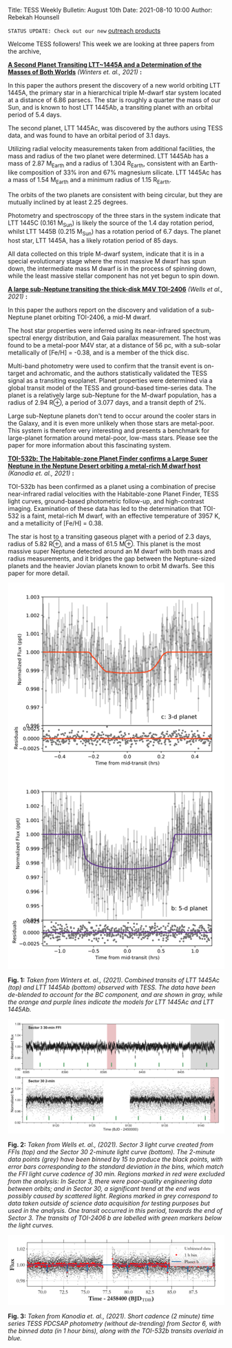 Title: TESS Weekly Bulletin: August 10th
Date: 2021-08-10 10:00
Author: Rebekah Hounsell

`STATUS UPDATE: Check out our new` [outreach products](https://heasarc.gsfc.nasa.gov/docs/tess/gallery.html)

Welcome TESS followers!  This week we are looking at three papers from the archive, 

**[A Second Planet Transiting LTT~1445A and a Determination of the Masses of Both Worlds](https://arxiv.org/abs/2107.14737)** *(Winters et. al., 2021)* **:**

In this paper the authors present the discovery of a new world orbiting LTT 1445A, the primary star in a hierarchical triple M-dwarf star system located at a distance of 6.86 parsecs. The star is roughly a quarter the mass of our Sun, and is known to host LTT 1445Ab, a transiting planet with an orbital period of 5.4 days.

The second planet, LTT 1445Ac,  was discovered by the authors using TESS data, and was found to have an orbital period of 3.1 days. 

Utilizing radial velocity measurements taken from additional facilities, the mass and radius of the two planet were determined.  LTT 1445Ab  has a mass of 2.87 M<sub>Earth</sub>  and a radius of 1.304 R<sub>Earth</sub>, consistent with an Earth-like composition of 33% iron and 67% magnesium silicate. LTT 1445Ac has a mass of 1.54 M<sub>Earth</sub>    and a minimum radius of 1.15 R<sub>Earth</sub>. 

The orbits of the two planets are consistent with being circular, but they are mutually inclined by at least 2.25 degrees. 

Photometry and spectroscopy of the three stars in the system indicate that LTT 1445C (0.161 M<sub>Sun</sub>) is likely the source of the 1.4 day rotation period, whilst LTT 1445B (0.215 M<sub>Sun</sub>) has a rotation period of 6.7 days. The planet host star, LTT 1445A, has a likely rotation period of 85 days. 

All data collected on this triple M-dwarf system, indicate that it is in a special evolutionary stage where the most massive M dwarf has spun down, the intermediate mass M dwarf is in the process of spinning down, while the least massive stellar component has not yet begun to spin down.

**[A large sub-Neptune transiting the thick-disk M4V TOI-2406](https://arxiv.org/abs/2107.14125)** *(Wells et al.,  2021)* **:**

In this paper the authors report on the discovery and validation of a sub-Neptune planet orbiting TOI-2406, a mid-M dwarf.

The host star properties were inferred using its near-infrared spectrum, spectral energy distribution, and Gaia parallax measurement. The host was found to be a metal-poor M4V star, at a distance of 56 pc, with a sub-solar metallically of [Fe/H] = -0.38, and is a member of the thick disc.

Multi-band photometry were used to confirm that the transit event is on-target and achromatic, and the authors statistically validated the TESS signal as a transiting exoplanet. Planet properties were determined via a global transit model of the TESS and ground-based time-series data. The planet is a relatively large sub-Neptune for the M-dwarf population, has a radius of 2.94 R⊕, a period of 3.077 days, and a transit depth of 2%. 

Large sub-Neptune planets don't tend to occur around the cooler stars in the Galaxy, and it is even more unlikely when those stars are metal-poor.  This system is therefore very interesting and presents  a benchmark for large-planet formation around metal-poor, low-mass stars. Please see the paper for more information about this fascinating system. 


**[TOI-532b: The Habitable-zone Planet Finder confirms a Large Super Neptune in the Neptune Desert orbiting a metal-rich M dwarf host](https://arxiv.org/abs/2107.13670)** *(Kanodia et. al.,  2021)* **:**

TOI-532b has been confirmed as a planet using a combination of  precise near-infrared radial velocities with the Habitable-zone Planet Finder, TESS light curves, ground-based photometric follow-up, and high-contrast imaging. Examination of these data has led to the determination that TOI-532 is a faint, metal-rich M dwarf, with an effective temperature of 3957 K, and a metallicity of  [Fe/H] = 0.38. 

The star is host to a transiting gaseous planet with a period of 2.3 days, radius of 5.82 R⊕, and a mass of 61.5 M⊕. This planet is the most massive  super Neptune detected around an M dwarf with both mass and radius measurements, and it bridges the gap between the Neptune-sized planets and the heavier Jovian planets known to orbit M dwarfs.  See this paper for more detail.

![Winters](images/news/Winters_2021.png)

**Fig. 1:** *Taken from  Winters et. al., (2021). Combined transits of LTT 1445Ac (top) and LTT 1445Ab (bottom) observed with TESS. The data have been de-blended to account for the BC component, and are shown in gray, while the orange and purple lines indicate the models for LTT 1445Ac and LTT 1445Ab.*


![Wells](images/news/Wells_2021.png)

**Fig. 2:** *Taken from Wells et. al., (2021). Sector 3 light curve created from FFIs (top) and the Sector 30 2-minute light curve (bottom). The 2-minute data points (grey) have been binned by 15 to produce the black points, with error bars corresponding to the standard deviation in the bins, which match the FFI light curve cadence of 30 min. Regions marked in red were excluded from the analysis: In Sector 3, there were poor-quality engineering data between orbits; and in Sector 30, a significant trend at the end was possibly caused by scattered light. Regions marked in grey correspond to data taken outside of science data acquisition for testing purposes but used in the analysis. One transit occurred in this period, towards the end of Sector 3. The transits of TOI-2406 b are labelled with green markers below the light curves.*

![Kanodia](images/news/Kanodia_2021.png)

**Fig. 3:** *Taken from Kanodia et. al., (2021). Short cadence (2 minute) time series TESS PDCSAP photometry (without de-trending) from Sector 6, with the binned data (in 1 hour bins), along with the TOI-532b transits overlaid in blue.*